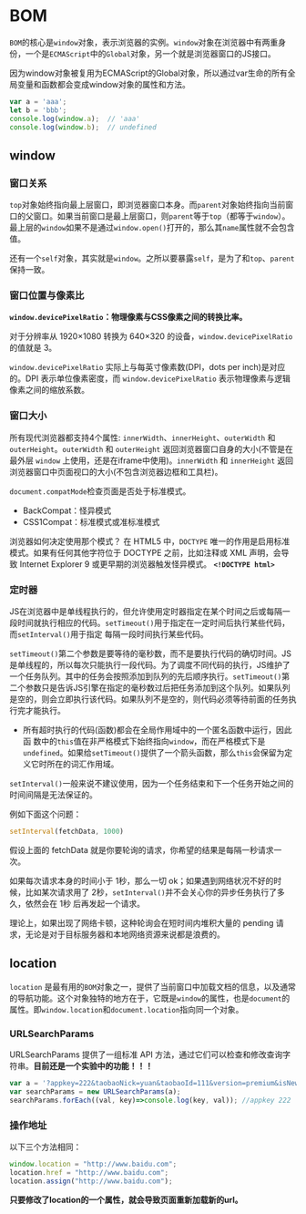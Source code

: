 # BOM
`BOM`的核心是`window`对象，表示浏览器的实例。`window`对象在浏览器中有两重身份，一个是`ECMAScript`中的`Global`对象，另一个就是浏览器窗口的JS接口。

因为window对象被复用为ECMAScript的Global对象，所以通过var生命的所有全局变量和函数都会变成window对象的属性和方法。
```javascript
var a = 'aaa';
let b = 'bbb';
console.log(window.a);  // 'aaa'
console.log(window.b);  // undefined
```
## window
### 窗口关系
`top`对象始终指向最上层窗口，即浏览器窗口本身。而`parent`对象始终指向当前窗口的父窗口。如果当前窗口是最上层窗口，则`parent`等于`top`（都等于`window`）。最上层的`window`如果不是通过`window.open()`打开的，那么其`name`属性就不会包含值。

还有一个`self`对象，其实就是`window`。之所以要暴露`self`，是为了和`top`、`parent`保持一致。

### 窗口位置与像素比
**`window.devicePixelRatio`：物理像素与CSS像素之间的转换比率。**

对于分辨率从 1920×1080 转换为 640×320 的设备，`window.devicePixelRatio` 的值就是 3。

`window.devicePixelRatio` 实际上与每英寸像素数(DPI，dots per inch)是对应的。DPI 表示单位像素密度，而 `window.devicePixelRatio` 表示物理像素与逻辑像素之间的缩放系数。

### 窗口大小
所有现代浏览器都支持4个属性: `innerWidth`、`innerHeight`、`outerWidth` 和 `outerHeight`。`outerWidth` 和 `outerHeight` 返回浏览器窗口自身的大小(不管是在最外层 `window` 上使用，还是在iframe中使用)。`innerWidth` 和 `innerHeight` 返回浏览器窗口中页面视口的大小(不包含浏览器边框和工具栏)。

`document.compatMode`检查页面是否处于标准模式。
- BackCompat：怪异模式
- CSS1Compat：标准模式或准标准模式

浏览器如何决定使用那个模式？ 在 HTML5 中，`DOCTYPE` 唯一的作用是启用标准模式。如果有任何其他字符位于 DOCTYPE 之前，比如注释或 XML 声明，会导致 Internet Explorer 9 或更早期的浏览器触发怪异模式。 **`<!DOCTYPE html>`**

### 定时器
JS在浏览器中是单线程执行的，但允许使用定时器指定在某个时间之后或每隔一段时间就执行相应的代码。`setTimeout()`用于指定在一定时间后执行某些代码，而`setInterval()`用于指定 每隔一段时间执行某些代码。

`setTimeout()`第二个参数是要等待的毫秒数，而不是要执行代码的确切时间。JS是单线程的，所以每次只能执行一段代码。为了调度不同代码的执行，JS维护了一个任务队列。其中的任务会按照添加到队列的先后顺序执行。`setTimeout()`第二个参数只是告诉JS引擎在指定的毫秒数过后把任务添加到这个队列。如果队列是空的，则会立即执行该代码。如果队列不是空的，则代码必须等待前面的任务执行完才能执行。

- 所有超时执行的代码(函数)都会在全局作用域中的一个匿名函数中运行，因此函 数中的`this`值在非严格模式下始终指向`window`，而在严格模式下是`undefined`。如果给`setTimeout()`提供了一个箭头函数，那么`this`会保留为定义它时所在的词汇作用域。

`setInterval()`一般来说不建议使用，因为一个任务结束和下一个任务开始之间的时间间隔是无法保证的。

例如下面这个问题：
```javascript
setInterval(fetchData, 1000)
```
假设上面的 fetchData 就是你要轮询的请求，你希望的结果是每隔一秒请求一次。

如果每次请求本身的时间小于 1秒，那么一切 ok；如果遇到网络状况不好的时候，比如某次请求用了 2秒，`setInterval()`并不会关心你的异步任务执行了多久，依然会在 1秒 后再发起一个请求。

理论上，如果出现了网络卡顿，这种轮询会在短时间内堆积大量的 pending 请求，无论是对于目标服务器和本地网络资源来说都是浪费的。

## location
`location` 是最有用的`BOM`对象之一，提供了当前窗口中加载文档的信息，以及通常的导航功能。这个对象独特的地方在于，它既是`window`的属性，也是`document`的属性。即`window.location`和`document.location`指向同一个对象。

### URLSearchParams
URLSearchParams 提供了一组标准 API 方法，通过它们可以检查和修改查询字符串。**目前还是一个实验中的功能！！！**
```javascript
var a = '?appkey=222&taobaoNick=yuan&taobaoId=111&version=premium&isNewUser=0';
var searchParams = new URLSearchParams(a);
searchParams.forEach((val, key)=>console.log(key, val)); //appkey 222   taobaoNick yuan   taobaoId 111   version premium   isNewUser 0
```

### 操作地址
以下三个方法相同：
```javascript
window.location = "http://www.baidu.com";
location.href = "http://www.baidu.com";
location.assign("http://www.baidu.com");
```
**只要修改了location的一个属性，就会导致页面重新加载新的url。**




